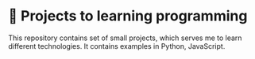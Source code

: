 # 🧠 Projects to learning programming

This repository contains set of small projects, which serves me to learn different technologies. It contains examples in Python, JavaScript.
